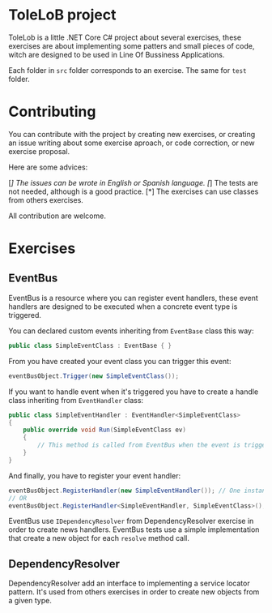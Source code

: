# ToleLoB project

ToleLob is a little .NET Core C# project about several exercises, these exercises are about implementing some patters and small pieces of code, witch are designed to be used in Line Of Bussiness Applications.

Each folder in `src` folder corresponds to an exercise. The same for `test` folder.

# Contributing
You can contribute with the project by creating new exercises, or creating an issue writing about some exercise aproach, or code correction, or new exercise proposal.

Here are some advices:

[*] The issues can be wrote in English or Spanish language.
[*] The tests are not needed, although is a good practice.
[*] The exercises can use classes from others exercises.

All contribution are welcome.

# Exercises

## EventBus

EventBus is a resource where you can register event handlers, these event handlers are designed to be executed when a concrete event type is triggered.

You can declared custom events inheriting from `EventBase` class this way:

```` csharp
public class SimpleEventClass : EventBase { }

```` 

From you have created your event class you can trigger this event:

```` csharp
eventBusObject.Trigger(new SimpleEventClass());
````

If you want to handle event when it's triggered you have to create a handle class inheriting from `EventHandler` class:

```` csharp
public class SimpleEventHandler : EventHandler<SimpleEventClass>
{
    public override void Run(SimpleEventClass ev) 
    { 
        // This method is called from EventBus when the event is triggered 
    }
}
````

And finally, you have to register your event handler:

```` csharp
eventBusObject.RegisterHandler(new SimpleEventHandler()); // One instance for all triggers
// OR
eventBusObject.RegisterHandler<SimpleEventHandler, SimpleEventClass>(); // New instance for each triggers
````

EventBus use `IDependencyResolver` from DependencyResolver exercise in order to create news handlers.
EventBus tests use a simple implementation that create a new object for each `resolve` method call.

## DependencyResolver

DependencyResolver add an interface to implementing a service locator pattern. It's used from others exercises in order to create new objects from a given type.